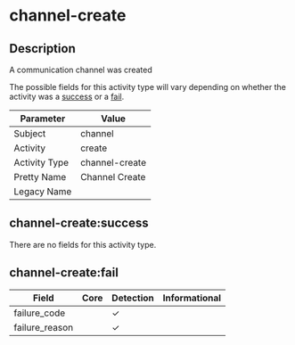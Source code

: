 channel-create
==============

Description
-----------
A communication channel was created

The possible fields for this activity type will vary depending on whether the activity was a [success](#channel-createsuccess) or a [fail](#channel-createfail).

| Parameter     | Value          |
| ------------- | -------------- |
| Subject       | channel        |
| Activity      | create         |
| Activity Type | channel-create |
| Pretty Name   | Channel Create |
| Legacy Name   |                |

channel-create:success
----------------------

There are no fields for this activity type.


channel-create:fail
-------------------

| Field          | Core | Detection | Informational |
| -------------- | ---- | --------- | ------------- |
| failure_code   |      | &#10003;  |               |
| failure_reason |      | &#10003;  |               |